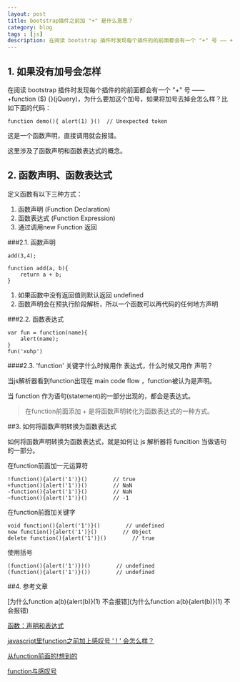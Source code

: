 ```yaml
---
layout: post
title: bootstrap插件之前加 "+" 是什么意思？
category: blog
tags : [js]
description: 在阅读 bootstrap 插件时发现每个插件的的前面都会有一个 "+" 号 —— +function ($) {}(jQuery)， 那么这个加号有什么作用呢？如果没有加号会怎么样？是否有其他的写法？
---
```


## 1. 如果没有加号会怎样

在阅读 bootstrap 插件时发现每个插件的的前面都会有一个 "+" 号 —— +function ($) {}(jQuery)，为什么要加这个加号，如果将加号去掉会怎么样？比如下面的代码：

	function demo(){ alert(1) }()  // Unexpected token

这是一个函数声明，直接调用就会报错。

这里涉及了函数声明和函数表达式的概念。

## 2. 函数声明、函数表达式
 
定义函数有以下三种方式：

1. 函数声明     (Function Declaration)
2. 函数表达式   (Function Expression)
3. 通过调用new  Function 返回

###2.1. 函数声明
	
	add(3,4);

	function add(a, b){
		return a + b;
	}

1. 如果函数中没有返回值则默认返回 undefined
2. 函数声明会在预执行阶段解析，所以一个函数可以再代码的任何地方声明

###2.2. 函数表达式

	var fun = function(name){
		alert(name);
	}
	fun('xuhp')

####2.3. 'function' 关键字什么时候用作 表达式，什么时候又用作 声明？

当js解析器看到function出现在 main code flow ，function被认为是声明。

当 function 作为语句(statement)的一部分出现的，都会是表达式。

> 在function前面添加 + 是将函数声明转化为函数表达式的一种方式。

##3. 如何将函数声明转换为函数表达式

如何将函数声明转换为函数表达式，就是如何让 js 解析器将 funcition 当做语句的一部分。

在function前面加一元运算符

	!function(){alert('1')}()        // true
	+function(){alert('1')}()        // NaN
	-function(){alert('1')}()        // NaN
	~function(){alert('1')}()        // -1

在function前面加关键字

	void function(){alert('1')}()        // undefined  
	new function(){alert('1')}()        // Object  
	delete function(){alert('1')}()        // true  

使用括号

	(function(){alert('1')})()        // undefined
	(function(){alert('1')}())        // undefined

##4. 参考文章

[为什么function a(b){alert(b)}(1) 不会报错](为什么function a(b){alert(b)}(1) 不会报错)

[函数：声明和表达式](http://www.cnblogs.com/yuzhongwusan/archive/2012/01/30/2331693.html)

[javascript里function之前加上感叹号 ' ! ' 会怎么样？](http://segmentfault.com/q/1010000000117476)

[从function前面的!想到的](http://www.cnblogs.com/yichengbo/p/3794515.html)

[function与感叹号](http://swordair.com/function-and-exclamation-mark/)